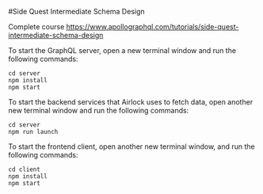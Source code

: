 #Side Quest Intermediate Schema Design

Complete course https://www.apollographql.com/tutorials/side-quest-intermediate-schema-design

To start the GraphQL server, open a new terminal window and run the following commands:
```
cd server
npm install
npm start
```
To start the backend services that Airlock uses to fetch data, open another new terminal window and run the following commands:
```
cd server
npm run launch
```

To start the frontend client, open another new terminal window, and run the following commands:
```
cd client
npm install
npm start
```